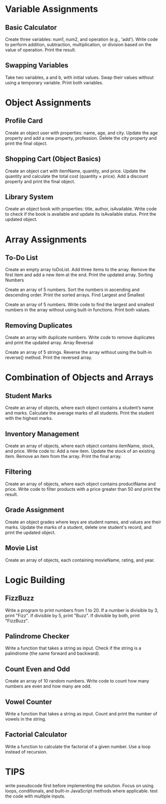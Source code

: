 # Variable Assignments
## Basic Calculator

Create three variables: num1, num2, and operation (e.g., 'add').
Write code to perform addition, subtraction, multiplication, or division based on the value of operation.
Print the result.

## Swapping Variables

Take two variables, a and b, with initial values.
Swap their values without using a temporary variable.
Print both variables.
# Object Assignments
## Profile Card

Create an object user with properties: name, age, and city.
Update the age property and add a new property, profession.
Delete the city property and print the final object.
## Shopping Cart (Object Basics)

Create an object cart with itemName, quantity, and price.
Update the quantity and calculate the total cost (quantity × price).
Add a discount property and print the final object.
## Library System

Create an object book with properties: title, author, isAvailable.
Write code to check if the book is available and update its isAvailable status.
Print the updated object.

# Array Assignments
## To-Do List

Create an empty array toDoList.
Add three items to the array.
Remove the first item and add a new item at the end.
Print the updated array.
Sorting Numbers

Create an array of 5 numbers.
Sort the numbers in ascending and descending order.
Print the sorted arrays.
Find Largest and Smallest

Create an array of 5 numbers.
Write code to find the largest and smallest numbers in the array without using built-in functions.
Print both values.
## Removing Duplicates

Create an array with duplicate numbers.
Write code to remove duplicates and print the updated array.
Array Reversal

Create an array of 5 strings.
Reverse the array without using the built-in reverse() method.
Print the reversed array.


# Combination of Objects and Arrays
## Student Marks

Create an array of objects, where each object contains a student’s name and marks.
Calculate the average marks of all students.
Print the student with the highest marks.
## Inventory Management

Create an array of objects, where each object contains itemName, stock, and price.
Write code to:
Add a new item.
Update the stock of an existing item.
Remove an item from the array.
Print the final array.
## Filtering

Create an array of objects, where each object contains productName and price.
Write code to filter products with a price greater than 50 and print the result.
## Grade Assignment

Create an object grades where keys are student names, and values are their marks.
Update the marks of a student, delete one student's record, and print the updated object.
## Movie List

Create an array of objects, each containing movieName, rating, and year.

# Logic Building
## FizzBuzz

Write a program to print numbers from 1 to 20.
If a number is divisible by 3, print "Fizz". If divisible by 5, print "Buzz". If divisible by both, print "FizzBuzz".
## Palindrome Checker

Write a function that takes a string as input.
Check if the string is a palindrome (the same forward and backward).
## Count Even and Odd

Create an array of 10 random numbers.
Write code to count how many numbers are even and how many are odd.
## Vowel Counter

Write a function that takes a string as input.
Count and print the number of vowels in the string.
## Factorial Calculator

Write a function to calculate the factorial of a given number.
Use a loop instead of recursion.


#  TIPS
write pseudocode first before implementing the solution.
Focus on using loops, conditionals, and built-in JavaScript methods where applicable.
 test the code with multiple inputs.